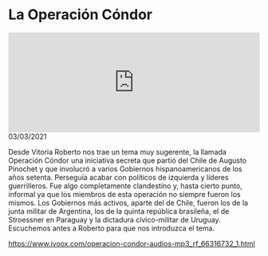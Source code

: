 # La Operación Cóndor
<iframe id='audio_88903085' frameborder='0' allowfullscreen='' scrolling='no' height='200' style='width:100%;' src='https://www.ivoox.com/player_ej_66316732_6_1.html' loading='lazy'></iframe>03/03/2021

Desde Vitoria Roberto nos trae un tema muy sugerente, la llamada Operación Cóndor una iniciativa secreta que partió del Chile de Augusto Pinochet y que involucró a varios Gobiernos hispanoamericanos de los años setenta. Perseguía acabar con políticos de izquierda y líderes guerrilleros. Fue algo completamente clandestino y, hasta cierto punto, informal ya que los miembros de esta operación no siempre fueron los mismos. Los Gobiernos más activos, aparte del de Chile, fueron los de la junta militar de Argentina, los de la quinta república brasileña, el de Stroessner en Paraguay y la dictadura cívico-militar de Uruguay. Escuchemos antes a Roberto para que nos introduzca el tema. 

 

https://www.ivoox.com/operacion-condor-audios-mp3_rf_66316732_1.html
